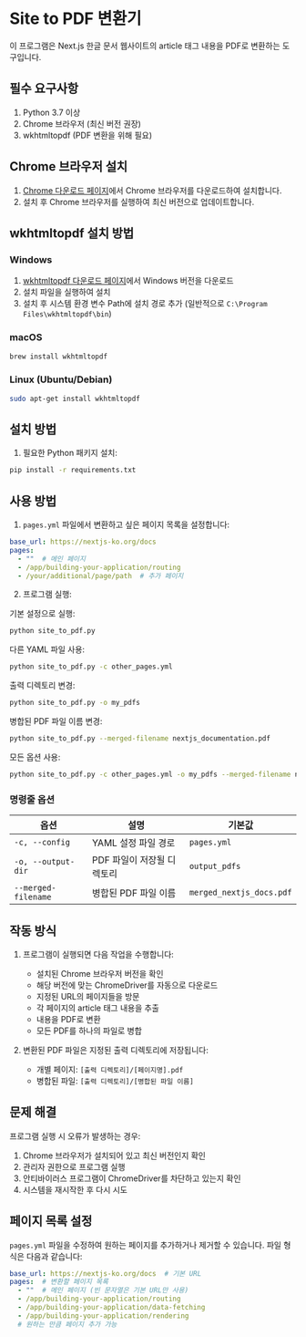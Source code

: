 # Site to PDF 변환기

이 프로그램은 Next.js 한글 문서 웹사이트의 article 태그 내용을 PDF로 변환하는 도구입니다.

## 필수 요구사항

1. Python 3.7 이상
2. Chrome 브라우저 (최신 버전 권장)
3. wkhtmltopdf (PDF 변환을 위해 필요)

## Chrome 브라우저 설치

1. [Chrome 다운로드 페이지](https://www.google.com/chrome/)에서 Chrome 브라우저를 다운로드하여 설치합니다.
2. 설치 후 Chrome 브라우저를 실행하여 최신 버전으로 업데이트합니다.

## wkhtmltopdf 설치 방법

### Windows
1. [wkhtmltopdf 다운로드 페이지](https://wkhtmltopdf.org/downloads.html)에서 Windows 버전을 다운로드
2. 설치 파일을 실행하여 설치
3. 설치 후 시스템 환경 변수 Path에 설치 경로 추가 (일반적으로 `C:\Program Files\wkhtmltopdf\bin`)

### macOS
```bash
brew install wkhtmltopdf
```

### Linux (Ubuntu/Debian)
```bash
sudo apt-get install wkhtmltopdf
```

## 설치 방법

1. 필요한 Python 패키지 설치:
```bash
pip install -r requirements.txt
```

## 사용 방법

1. `pages.yml` 파일에서 변환하고 싶은 페이지 목록을 설정합니다:
```yaml
base_url: https://nextjs-ko.org/docs
pages:
  - ""  # 메인 페이지
  - /app/building-your-application/routing
  - /your/additional/page/path  # 추가 페이지
```

2. 프로그램 실행:

기본 설정으로 실행:
```bash
python site_to_pdf.py
```

다른 YAML 파일 사용:
```bash
python site_to_pdf.py -c other_pages.yml
```

출력 디렉토리 변경:
```bash
python site_to_pdf.py -o my_pdfs
```

병합된 PDF 파일 이름 변경:
```bash
python site_to_pdf.py --merged-filename nextjs_documentation.pdf
```

모든 옵션 사용:
```bash
python site_to_pdf.py -c other_pages.yml -o my_pdfs --merged-filename nextjs_documentation.pdf
```

### 명령줄 옵션

| 옵션 | 설명 | 기본값 |
|------|------|--------|
| `-c, --config` | YAML 설정 파일 경로 | `pages.yml` |
| `-o, --output-dir` | PDF 파일이 저장될 디렉토리 | `output_pdfs` |
| `--merged-filename` | 병합된 PDF 파일 이름 | `merged_nextjs_docs.pdf` |

## 작동 방식

1. 프로그램이 실행되면 다음 작업을 수행합니다:
   - 설치된 Chrome 브라우저 버전을 확인
   - 해당 버전에 맞는 ChromeDriver를 자동으로 다운로드
   - 지정된 URL의 페이지들을 방문
   - 각 페이지의 article 태그 내용을 추출
   - 내용을 PDF로 변환
   - 모든 PDF를 하나의 파일로 병합

2. 변환된 PDF 파일은 지정된 출력 디렉토리에 저장됩니다:
   - 개별 페이지: `[출력 디렉토리]/[페이지명].pdf`
   - 병합된 파일: `[출력 디렉토리]/[병합된 파일 이름]`

## 문제 해결

프로그램 실행 시 오류가 발생하는 경우:

1. Chrome 브라우저가 설치되어 있고 최신 버전인지 확인
2. 관리자 권한으로 프로그램 실행
3. 안티바이러스 프로그램이 ChromeDriver를 차단하고 있는지 확인
4. 시스템을 재시작한 후 다시 시도

## 페이지 목록 설정

`pages.yml` 파일을 수정하여 원하는 페이지를 추가하거나 제거할 수 있습니다. 파일 형식은 다음과 같습니다:

```yaml
base_url: https://nextjs-ko.org/docs  # 기본 URL
pages:  # 변환할 페이지 목록
  - ""  # 메인 페이지 (빈 문자열은 기본 URL만 사용)
  - /app/building-your-application/routing
  - /app/building-your-application/data-fetching
  - /app/building-your-application/rendering
  # 원하는 만큼 페이지 추가 가능
```